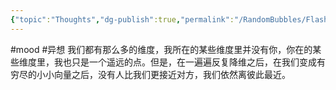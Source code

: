 ```yaml
---
{"topic":"Thoughts","dg-publish":true,"permalink":"/RandomBubbles/FlashThoughts/2025-05-15/","dgPassFrontmatter":true,"noteIcon":""}
---
```


#mood #异想 我们都有那么多的维度，我所在的某些维度里并没有你，你在的某些维度里，我也只是一个遥远的点。但是，在一遍遍反复降维之后，在我们变成有穷尽的小小向量之后，没有人比我们更接近对方，我们依然离彼此最近。